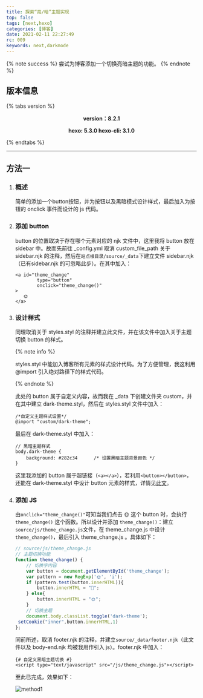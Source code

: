 ```yaml
---
title: 探索“亮/暗”主题实现
top: false
tags: [next,hexo]
categories: [博客]
date: 2021-02-11 22:27:49
rc: 009
keywords: next,darkmode
---
```


{% note success %}
尝试为博客添加一个切换亮暗主题的功能。
{% endnote %}

<!--more-->

## 版本信息

{% tabs version %}
<!-- tab Next -->

<strong><div align="center">version：8.2.1</div></strong>

<!-- endtab -->

<!-- tab Hexo-->
<strong><div align="center">hexo: 5.3.0
hexo-cli: 3.1.0</div></strong>
<!-- endtab -->

{% endtabs %}

---

## 方法一

1. ### 概述
	简单的添加一个button按钮，并为按钮以及黑暗模式设计样式，最后加入为按钮的 onclick 事件而设计的 js 代码。
	
2. ### 添加 button
	button 的位置取决于存在哪个元素对应的 njk 文件中，这里我将 button 放在 sidebar 中。故而先前往 _config.yml 取消 custom_file_path 关于 sidebar.njk 的注释，然后在`站点根目录/source/_data`下建立文件 sidebar.njk（已有sidebar.njk 的可忽略此步）。在其中加入：

   ```
   <a id="theme_change"
           type="button"
           onclick="theme_change()"
   >
      🌞
   </a>
   ```

3. ### 设计样式

   同理取消关于 styles.styl 的注释并建立此文件，并在该文件中加入关于主题切换 button 的样式。

   {% note info %}

   styles.styl 中能加入博客所有元素的样式设计代码。为了方便管理，我这利用 @import 引入绝对路径下的样式代码。

   {% endnote %}

   此处的 button 属于自定义内容，故而我在 _data 下创建文件夹 custom，并在其中建立 dark-theme.styl，然后在 styles.styl 文件中加入：

   ```stylus
   /*自定义主题样式设置*/
   @import "custom/dark-theme";
   ```

   最后在 dark-theme.styl 中加入：

   ```stylus
   // 黑暗主题样式
   body.dark-theme {
       background: #282c34		/* 设置黑暗主题背景颜色 */
   }
   ```

   这里我添加的 button 属于超链接（`<a></a>`），若利用`<button></button>`，还能在 dark-theme.styl 中设计 button 元素的样式，详情见[此文](http://pygo2.top/articles/41680/)。
   
4. ### 添加 JS

   由`onclick="theme_change()"`可知当我们点击 🌞 这个 button 时，会执行`theme_change()` 这个函数。所以设计并添加 `theme_change()`：建立`source/js/theme_change.js`文件，在 theme_change.js 中设计`theme_change()`，最后引入 theme_change.js 。具体如下：

   ```javascript
   // source/js/theme_change.js
   // 主题切换功能
   function theme_change() {
       // 切换字内容
       var button = document.getElementById('theme_change');
       var pattern = new RegExp('🌞', 'i');
       if (pattern.test(button.innerHTML)){
           button.innerHTML = "🌙";
       } else{
           button.innerHTML = "🌞";
       }	
       // 切换主题
       document.body.classList.toggle('dark-theme');
   	setCookie("inner",button.innerHTML,1)
   };
   ```

   同前所述，取消 footer.njk 的注释，并建立`source/_data/footer.njk`（此文件以及 body-end.njk 均被我用作引入 js）。footer.njk 中加入：

   ```nginx
   {# 自定义黑暗主题切换 #}
   <script type="text/javascript" src="/js/theme_change.js"></script>
   ```

   至此已完成，效果如下：

   <img alt="method1" class="gifplayer" src="./method1.png" >

